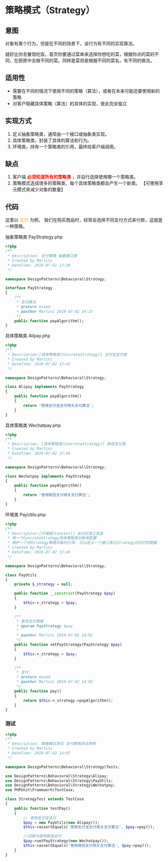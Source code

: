 # 策略模式（Strategy）
## 意图
对象有某个行为，但是在不同的场景下，该行为有不同的实现算法。

就好比你去餐馆吃饭，首页你要通过菜单来选择你想吃的菜，根据你点的菜的不同，在厨房中去做不同的菜。同样是菜但是根据不同的菜名，有不同的做法。
## 适用性
* 需要在不同的情况下使用不同的策略（算法），或者在未来可能还要使用新的策略
* 对客户隐藏具体策略（算法）的具体的实现，彼此完全独立

## 实现方式
1. 定义抽象策略类，通常由一个接口或抽象类实现。
2. 具体策略类，封装了具体的算法和行为。
3. 环境类，持有一个策略类的引用，最终给客户端调用。

## 缺点
1. 客户端 <span style="color:red;font-weight:bold">必须知道所有的策略类</span> ，并自行选择使用哪一个策略类。
2. 策略模式造成很多的策略类，每个具体策略类都会产生一个新类。 【可使用享元模式来减少对象的数量】

## 代码
这里以 <font style="color:orange">支付</font> 为例，
我们在购买商品时，经常会选择不同支付方式来付款，这就是一种策略。

抽象策略类 PayStrategy.php
```php
<?php
/**
 * Description: 支付策略 抽象接口类
 * Created by Martini
 * DateTime: 2019-07-02 13:39
 */

namespace DesignPatterns\Behavioral\Strategy;

interface PayStrategy
{
	/**
	 * 支付算法
	 * @return mixed
	 * @author Martini 2019-07-02 14:15
	 */
	public function payAlgorithm();
}
```

具体策略类 Alipay.php
```php
<?php
/**
 * Description:[具体策略类(ConcreteStrategy)] 支付宝支付类
 * Created by Martini
 * DateTime: 2019-07-02 13:42
 */

namespace DesignPatterns\Behavioral\Strategy;

class Alipay implements PayStrategy
{
	public function payAlgorithm()
	{
		return '使用支付宝支付相关支付算法';
	}
}
```

具体策略类 Wechatpay.php
```php
<?php
/**
 * Description: [具体策略类(ConcreteStrategy)] 微信支付类
 * Created by Martini
 * DateTime: 2019-07-02 13:44
 */

namespace DesignPatterns\Behavioral\Strategy;

class Wechatpay implements PayStrategy
{
	public function payAlgorithm()
	{
		return '使用微信支付相关支付算法';
	}
}
```

环境类 PayUtils.php
```php
<?php
/**
 * Description:[环境类(Context)] 支付实用工具类
 * 用一个ConcreteStrategy具体策略类对象来配置
 * 维护一个对Strategy策略对象的引用. 可以定义一个接口来让Strategy访问它的数据
 * Created by Martini
 * DateTime: 2019-07-02 13:49
 */

namespace DesignPatterns\Behavioral\Strategy;

class PayUtils
{
	private $_strategy = null;

	public function __construct(PayStrategy $pay)
	{
		$this->_strategy = $pay;
	}

	/**
	 * 更改支付策略
	 * @param PayStrategy $pay
	 *
	 * @author Martini 2019-07-02 14:01
	 */
	public function setPayStrategy(PayStrategy $pay)
	{
		$this->_strategy = $pay;
	}

	/**
	 * 支付
	 * @return mixed
	 * @author Martini 2019-07-02 14:02
	 */
	public function pay()
	{
		return $this->_strategy->payAlgorithm();
	}
}
```

### 测试

```php
<?php
/**
 * Description: 策略模式测试 支付策略测试用例
 * Created by Martini
 * DateTime: 2019-07-02 14:07
 */

namespace DesignPatterns\Behavioral\Strategy\Tests;

use DesignPatterns\Behavioral\Strategy\Alipay;
use DesignPatterns\Behavioral\Strategy\PayUtils;
use DesignPatterns\Behavioral\Strategy\Wechatpay;
use PHPUnit\Framework\TestCase;

class StrategyTest extends TestCase
{
	public function testPay()
	{
		// 使用支付宝支付
		$pay = new PayUtils(new Alipay());
		$this->assertEquals('使用支付宝支付相关支付算法', $pay->pay());

		//切换为使用微信支付
		$pay->setPayStrategy(new Wechatpay());
		$this->assertEquals('使用微信支付相关支付算法', $pay->pay());
	}
}
```